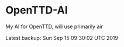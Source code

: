 # OpenTTD-AI
My AI for OpenTTD, will use primarily air

Latest backup: Sun Sep 15 09:30:02 UTC 2019
